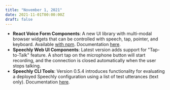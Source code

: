 ```yaml
---
title: "November 1, 2021"
date: 2021-11-01T00:00:00Z
draft: false
---
```


- **React Voice Form Components**: A new UI library with multi-modal browser widgets that can be controlled with speech, tap, pointer, and keyboard. Available [with npm](https://www.npmjs.com/package/@speechly/react-voice-forms). Documentation [here](/client-libraries/voice-forms/).
- **Speechly Web UI Components**: Latest version adds support for "Tap-to-Talk" feature. A short tap on the microphone button will start recording, and the connection is closed automatically when the user stops talking.
- **Speechly CLI Tools**: Version 0.5.4 introduces functionality for evaluating a deployed Speechly configuration using a list of test utterances (text only). Documentation [here](/dev-tools/command-line-client/#evaluate-the-accuracy-of-your-configuration).

